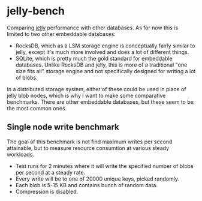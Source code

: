 # jelly-bench
Comparing [jelly](https://github.com/demogorgon1/jelly) performance with other databases. As for now this is limited to two other embeddable databases: 

* RocksDB, which as a LSM storage engine is conceptually fairly similar to jelly, except it's much more involved and does a lot of different things. 
* SQLite, which is pretty much the gold standard for embeddable databases. Unlike RocksDB and jelly, this is more of a traditional "one size fits all" storage engine and not specifically designed for writing a lot of blobs.

In a distributed storage system, either of these could be used in place of jelly blob nodes, which is why I want to make some comparative benchmarks. There are other embeddable databases, but these seem to be the most common ones.

## Single node write benchmark
The goal of this benchmark is not find maximum writes per second attainable, but to measure resource consumtion at various steady workloads.

* Test runs for 2 minutes where it will write the specified number of blobs per second at a steady rate. 
* Every write will be to one of 20000 unique keys, picked randomly. 
* Each blob is 5-15 KB and contains bunch of random data.
* Compression is disabled.





